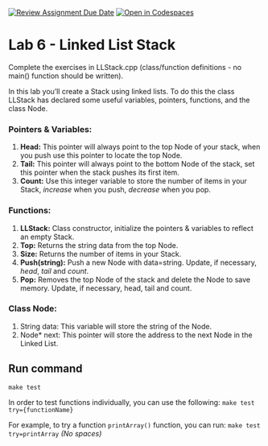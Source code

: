[![Review Assignment Due Date](https://classroom.github.com/assets/deadline-readme-button-22041afd0340ce965d47ae6ef1cefeee28c7c493a6346c4f15d667ab976d596c.svg)](https://classroom.github.com/a/ZmMA4fk6)
[![Open in Codespaces](https://classroom.github.com/assets/launch-codespace-2972f46106e565e64193e422d61a12cf1da4916b45550586e14ef0a7c637dd04.svg)](https://classroom.github.com/open-in-codespaces?assignment_repo_id=21168126)
# Lab 6 - Linked List Stack
Complete the exercises in LLStack.cpp (class/function definitions - no main() function should be written).

In this lab you’ll create a Stack using linked lists. To do this the class LLStack has declared some useful variables, pointers, functions, and the class Node.

### Pointers & Variables:
1.	**Head:** This pointer will always point to the top Node of your stack, when you push use this pointer to locate the top Node.
2.	**Tail:**  This pointer will always point to the bottom Node of the stack, set this pointer when the stack pushes its first item.
3.	**Count:** Use this integer variable to store the number of items in your Stack, *increase* when you push, *decrease* when you pop.

### Functions:
1.	**LLStack:** Class constructor, initialize the pointers & variables to reflect an empty Stack.
2.	**Top:** Returns the string data from the top Node.
3.	**Size:** Returns the number of items in your Stack.
4.	**Push(string):** Push a new Node with data=string. Update, if necessary, *head*, *tail* and *count*.
5.	**Pop:** Removes the top Node of the stack and delete the Node to save memory. Update, if necessary, head, tail and count.

### Class Node:
1.	String data: This variable will store the string of the Node.
2.	Node* next: This pointer will store the address to the next Node in the Linked List.


## Run command
`make test`

In order to test functions individually, you can use the following:
`make test try={functionName}`

For example, to try a function `printArray()` function, you can run:
`make test try=printArray` *(No spaces)*